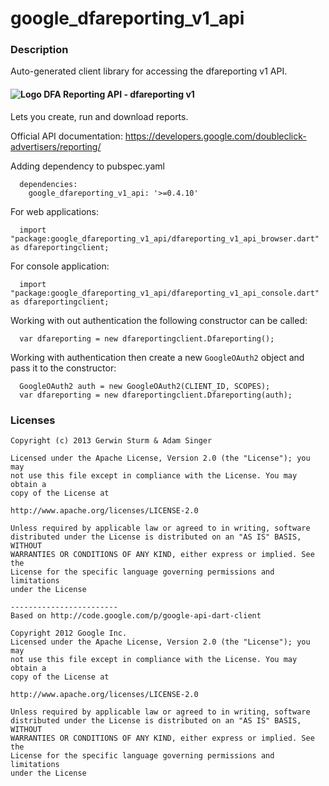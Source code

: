 # google_dfareporting_v1_api

### Description

Auto-generated client library for accessing the dfareporting v1 API.

#### ![Logo](http://www.google.com/images/icons/product/doubleclick-16.gif) DFA Reporting API - dfareporting v1

Lets you create, run and download reports.

Official API documentation: https://developers.google.com/doubleclick-advertisers/reporting/

Adding dependency to pubspec.yaml

```
  dependencies:
    google_dfareporting_v1_api: '>=0.4.10'
```

For web applications:

```
  import "package:google_dfareporting_v1_api/dfareporting_v1_api_browser.dart" as dfareportingclient;
```

For console application:

```
  import "package:google_dfareporting_v1_api/dfareporting_v1_api_console.dart" as dfareportingclient;
```

Working with out authentication the following constructor can be called:

```
  var dfareporting = new dfareportingclient.Dfareporting();
```

Working with authentication then create a new `GoogleOAuth2` object and pass it to the constructor:


```
  GoogleOAuth2 auth = new GoogleOAuth2(CLIENT_ID, SCOPES);
  var dfareporting = new dfareportingclient.Dfareporting(auth);
```

### Licenses

```
Copyright (c) 2013 Gerwin Sturm & Adam Singer

Licensed under the Apache License, Version 2.0 (the "License"); you may 
not use this file except in compliance with the License. You may obtain a 
copy of the License at

http://www.apache.org/licenses/LICENSE-2.0

Unless required by applicable law or agreed to in writing, software
distributed under the License is distributed on an "AS IS" BASIS, WITHOUT
WARRANTIES OR CONDITIONS OF ANY KIND, either express or implied. See the
License for the specific language governing permissions and limitations 
under the License

------------------------
Based on http://code.google.com/p/google-api-dart-client

Copyright 2012 Google Inc.
Licensed under the Apache License, Version 2.0 (the "License"); you may 
not use this file except in compliance with the License. You may obtain a
copy of the License at

http://www.apache.org/licenses/LICENSE-2.0

Unless required by applicable law or agreed to in writing, software
distributed under the License is distributed on an "AS IS" BASIS, WITHOUT
WARRANTIES OR CONDITIONS OF ANY KIND, either express or implied. See the
License for the specific language governing permissions and limitations 
under the License

```
